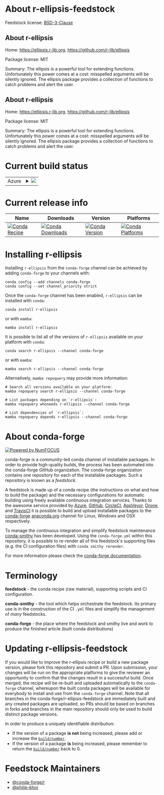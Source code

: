 About r-ellipsis-feedstock
==========================

Feedstock license: [BSD-3-Clause](https://github.com/conda-forge/r-ellipsis-feedstock/blob/main/LICENSE.txt)


About r-ellipsis
----------------

Home: https://ellipsis.r-lib.org, https://github.com/r-lib/ellipsis

Package license: MIT

Summary: The ellipsis is a powerful tool for extending functions. Unfortunately this power comes at a cost: misspelled arguments will be silently ignored. The ellipsis package provides a collection of functions to catch problems and alert the user.

About r-ellipsis
----------------

Home: https://ellipsis.r-lib.org, https://github.com/r-lib/ellipsis

Package license: MIT

Summary: The ellipsis is a powerful tool for extending functions. Unfortunately this power comes at a cost: misspelled arguments will be silently ignored. The ellipsis package provides a collection of functions to catch problems and alert the user.

Current build status
====================


<table>
    
  <tr>
    <td>Azure</td>
    <td>
      <details>
        <summary>
          <a href="https://dev.azure.com/conda-forge/feedstock-builds/_build/latest?definitionId=6260&branchName=main">
            <img src="https://dev.azure.com/conda-forge/feedstock-builds/_apis/build/status/r-ellipsis-feedstock?branchName=main">
          </a>
        </summary>
        <table>
          <thead><tr><th>Variant</th><th>Status</th></tr></thead>
          <tbody><tr>
              <td>linux_64_r_base4.3</td>
              <td>
                <a href="https://dev.azure.com/conda-forge/feedstock-builds/_build/latest?definitionId=6260&branchName=main">
                  <img src="https://dev.azure.com/conda-forge/feedstock-builds/_apis/build/status/r-ellipsis-feedstock?branchName=main&jobName=linux&configuration=linux%20linux_64_r_base4.3" alt="variant">
                </a>
              </td>
            </tr><tr>
              <td>linux_64_r_base4.4</td>
              <td>
                <a href="https://dev.azure.com/conda-forge/feedstock-builds/_build/latest?definitionId=6260&branchName=main">
                  <img src="https://dev.azure.com/conda-forge/feedstock-builds/_apis/build/status/r-ellipsis-feedstock?branchName=main&jobName=linux&configuration=linux%20linux_64_r_base4.4" alt="variant">
                </a>
              </td>
            </tr><tr>
              <td>linux_aarch64_r_base4.3</td>
              <td>
                <a href="https://dev.azure.com/conda-forge/feedstock-builds/_build/latest?definitionId=6260&branchName=main">
                  <img src="https://dev.azure.com/conda-forge/feedstock-builds/_apis/build/status/r-ellipsis-feedstock?branchName=main&jobName=linux&configuration=linux%20linux_aarch64_r_base4.3" alt="variant">
                </a>
              </td>
            </tr><tr>
              <td>linux_aarch64_r_base4.4</td>
              <td>
                <a href="https://dev.azure.com/conda-forge/feedstock-builds/_build/latest?definitionId=6260&branchName=main">
                  <img src="https://dev.azure.com/conda-forge/feedstock-builds/_apis/build/status/r-ellipsis-feedstock?branchName=main&jobName=linux&configuration=linux%20linux_aarch64_r_base4.4" alt="variant">
                </a>
              </td>
            </tr><tr>
              <td>linux_ppc64le_r_base4.3</td>
              <td>
                <a href="https://dev.azure.com/conda-forge/feedstock-builds/_build/latest?definitionId=6260&branchName=main">
                  <img src="https://dev.azure.com/conda-forge/feedstock-builds/_apis/build/status/r-ellipsis-feedstock?branchName=main&jobName=linux&configuration=linux%20linux_ppc64le_r_base4.3" alt="variant">
                </a>
              </td>
            </tr><tr>
              <td>linux_ppc64le_r_base4.4</td>
              <td>
                <a href="https://dev.azure.com/conda-forge/feedstock-builds/_build/latest?definitionId=6260&branchName=main">
                  <img src="https://dev.azure.com/conda-forge/feedstock-builds/_apis/build/status/r-ellipsis-feedstock?branchName=main&jobName=linux&configuration=linux%20linux_ppc64le_r_base4.4" alt="variant">
                </a>
              </td>
            </tr><tr>
              <td>osx_64_r_base4.3</td>
              <td>
                <a href="https://dev.azure.com/conda-forge/feedstock-builds/_build/latest?definitionId=6260&branchName=main">
                  <img src="https://dev.azure.com/conda-forge/feedstock-builds/_apis/build/status/r-ellipsis-feedstock?branchName=main&jobName=osx&configuration=osx%20osx_64_r_base4.3" alt="variant">
                </a>
              </td>
            </tr><tr>
              <td>osx_64_r_base4.4</td>
              <td>
                <a href="https://dev.azure.com/conda-forge/feedstock-builds/_build/latest?definitionId=6260&branchName=main">
                  <img src="https://dev.azure.com/conda-forge/feedstock-builds/_apis/build/status/r-ellipsis-feedstock?branchName=main&jobName=osx&configuration=osx%20osx_64_r_base4.4" alt="variant">
                </a>
              </td>
            </tr><tr>
              <td>osx_arm64_r_base4.3</td>
              <td>
                <a href="https://dev.azure.com/conda-forge/feedstock-builds/_build/latest?definitionId=6260&branchName=main">
                  <img src="https://dev.azure.com/conda-forge/feedstock-builds/_apis/build/status/r-ellipsis-feedstock?branchName=main&jobName=osx&configuration=osx%20osx_arm64_r_base4.3" alt="variant">
                </a>
              </td>
            </tr><tr>
              <td>osx_arm64_r_base4.4</td>
              <td>
                <a href="https://dev.azure.com/conda-forge/feedstock-builds/_build/latest?definitionId=6260&branchName=main">
                  <img src="https://dev.azure.com/conda-forge/feedstock-builds/_apis/build/status/r-ellipsis-feedstock?branchName=main&jobName=osx&configuration=osx%20osx_arm64_r_base4.4" alt="variant">
                </a>
              </td>
            </tr><tr>
              <td>win_64_r_base4.3</td>
              <td>
                <a href="https://dev.azure.com/conda-forge/feedstock-builds/_build/latest?definitionId=6260&branchName=main">
                  <img src="https://dev.azure.com/conda-forge/feedstock-builds/_apis/build/status/r-ellipsis-feedstock?branchName=main&jobName=win&configuration=win%20win_64_r_base4.3" alt="variant">
                </a>
              </td>
            </tr><tr>
              <td>win_64_r_base4.4</td>
              <td>
                <a href="https://dev.azure.com/conda-forge/feedstock-builds/_build/latest?definitionId=6260&branchName=main">
                  <img src="https://dev.azure.com/conda-forge/feedstock-builds/_apis/build/status/r-ellipsis-feedstock?branchName=main&jobName=win&configuration=win%20win_64_r_base4.4" alt="variant">
                </a>
              </td>
            </tr>
          </tbody>
        </table>
      </details>
    </td>
  </tr>
</table>

Current release info
====================

| Name | Downloads | Version | Platforms |
| --- | --- | --- | --- |
| [![Conda Recipe](https://img.shields.io/badge/recipe-r--ellipsis-green.svg)](https://anaconda.org/conda-forge/r-ellipsis) | [![Conda Downloads](https://img.shields.io/conda/dn/conda-forge/r-ellipsis.svg)](https://anaconda.org/conda-forge/r-ellipsis) | [![Conda Version](https://img.shields.io/conda/vn/conda-forge/r-ellipsis.svg)](https://anaconda.org/conda-forge/r-ellipsis) | [![Conda Platforms](https://img.shields.io/conda/pn/conda-forge/r-ellipsis.svg)](https://anaconda.org/conda-forge/r-ellipsis) |

Installing r-ellipsis
=====================

Installing `r-ellipsis` from the `conda-forge` channel can be achieved by adding `conda-forge` to your channels with:

```
conda config --add channels conda-forge
conda config --set channel_priority strict
```

Once the `conda-forge` channel has been enabled, `r-ellipsis` can be installed with `conda`:

```
conda install r-ellipsis
```

or with `mamba`:

```
mamba install r-ellipsis
```

It is possible to list all of the versions of `r-ellipsis` available on your platform with `conda`:

```
conda search r-ellipsis --channel conda-forge
```

or with `mamba`:

```
mamba search r-ellipsis --channel conda-forge
```

Alternatively, `mamba repoquery` may provide more information:

```
# Search all versions available on your platform:
mamba repoquery search r-ellipsis --channel conda-forge

# List packages depending on `r-ellipsis`:
mamba repoquery whoneeds r-ellipsis --channel conda-forge

# List dependencies of `r-ellipsis`:
mamba repoquery depends r-ellipsis --channel conda-forge
```


About conda-forge
=================

[![Powered by
NumFOCUS](https://img.shields.io/badge/powered%20by-NumFOCUS-orange.svg?style=flat&colorA=E1523D&colorB=007D8A)](https://numfocus.org)

conda-forge is a community-led conda channel of installable packages.
In order to provide high-quality builds, the process has been automated into the
conda-forge GitHub organization. The conda-forge organization contains one repository
for each of the installable packages. Such a repository is known as a *feedstock*.

A feedstock is made up of a conda recipe (the instructions on what and how to build
the package) and the necessary configurations for automatic building using freely
available continuous integration services. Thanks to the awesome service provided by
[Azure](https://azure.microsoft.com/en-us/services/devops/), [GitHub](https://github.com/),
[CircleCI](https://circleci.com/), [AppVeyor](https://www.appveyor.com/),
[Drone](https://cloud.drone.io/welcome), and [TravisCI](https://travis-ci.com/)
it is possible to build and upload installable packages to the
[conda-forge](https://anaconda.org/conda-forge) [anaconda.org](https://anaconda.org/)
channel for Linux, Windows and OSX respectively.

To manage the continuous integration and simplify feedstock maintenance
[conda-smithy](https://github.com/conda-forge/conda-smithy) has been developed.
Using the ``conda-forge.yml`` within this repository, it is possible to re-render all of
this feedstock's supporting files (e.g. the CI configuration files) with ``conda smithy rerender``.

For more information please check the [conda-forge documentation](https://conda-forge.org/docs/).

Terminology
===========

**feedstock** - the conda recipe (raw material), supporting scripts and CI configuration.

**conda-smithy** - the tool which helps orchestrate the feedstock.
                   Its primary use is in the construction of the CI ``.yml`` files
                   and simplify the management of *many* feedstocks.

**conda-forge** - the place where the feedstock and smithy live and work to
                  produce the finished article (built conda distributions)


Updating r-ellipsis-feedstock
=============================

If you would like to improve the r-ellipsis recipe or build a new
package version, please fork this repository and submit a PR. Upon submission,
your changes will be run on the appropriate platforms to give the reviewer an
opportunity to confirm that the changes result in a successful build. Once
merged, the recipe will be re-built and uploaded automatically to the
`conda-forge` channel, whereupon the built conda packages will be available for
everybody to install and use from the `conda-forge` channel.
Note that all branches in the conda-forge/r-ellipsis-feedstock are
immediately built and any created packages are uploaded, so PRs should be based
on branches in forks and branches in the main repository should only be used to
build distinct package versions.

In order to produce a uniquely identifiable distribution:
 * If the version of a package **is not** being increased, please add or increase
   the [``build/number``](https://docs.conda.io/projects/conda-build/en/latest/resources/define-metadata.html#build-number-and-string).
 * If the version of a package **is** being increased, please remember to return
   the [``build/number``](https://docs.conda.io/projects/conda-build/en/latest/resources/define-metadata.html#build-number-and-string)
   back to 0.

Feedstock Maintainers
=====================

* [@conda-forge/r](https://github.com/conda-forge/r/)
* [@philip-khor](https://github.com/philip-khor/)

